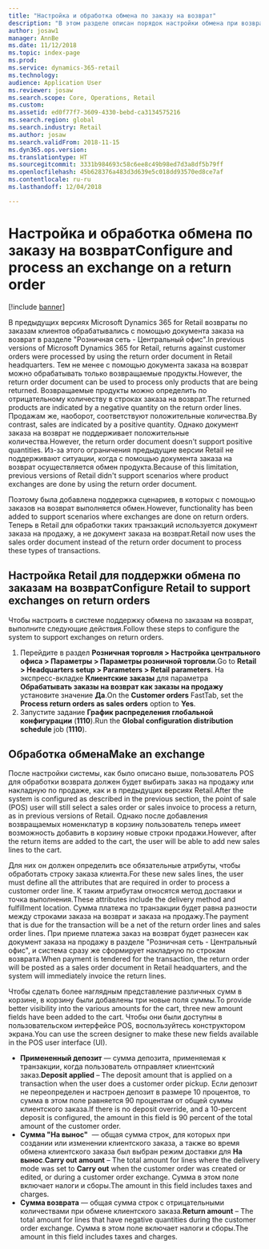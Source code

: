 ```yaml
---
title: "Настройка и обработка обмена по заказу на возврат"
description: "В этом разделе описан порядок настройки обмена при возврате в Microsoft Dynamics 365 for Retail."
author: josaw1
manager: AnnBe
ms.date: 11/12/2018
ms.topic: index-page
ms.prod: 
ms.service: dynamics-365-retail
ms.technology: 
audience: Application User
ms.reviewer: josaw
ms.search.scope: Core, Operations, Retail
ms.custom: 
ms.assetid: ed0f77f7-3609-4330-bebd-ca3134575216
ms.search.region: global
ms.search.industry: Retail
ms.author: josaw
ms.search.validFrom: 2018-11-15
ms.dyn365.ops.version: 
ms.translationtype: HT
ms.sourcegitcommit: 3331b984693c58c6ee8c49b98ed7d3a8df5b79ff
ms.openlocfilehash: 45b628376a483d3d639e5c018dd93570ed8ce7af
ms.contentlocale: ru-ru
ms.lasthandoff: 12/04/2018

---
```

# <a name="configure-and-process-an-exchange-on-a-return-order"></a><span data-ttu-id="2471a-103">Настройка и обработка обмена по заказу на возврат</span><span class="sxs-lookup"><span data-stu-id="2471a-103">Configure and process an exchange on a return order</span></span>

[!include [banner](includes/banner.md)]

<span data-ttu-id="2471a-104">В предыдущих версиях Microsoft Dynamics 365 for Retail возвраты по заказам клиентов обрабатывались с помощью документа заказа на возврат в разделе "Розничная сеть - Центральный офис".</span><span class="sxs-lookup"><span data-stu-id="2471a-104">In previous versions of Microsoft Dynamics 365 for Retail, returns against customer orders were processed by using the return order document in Retail headquarters.</span></span> <span data-ttu-id="2471a-105">Тем не менее с помощью документа заказа на возврат можно обрабатывать только возвращаемые продукты.</span><span class="sxs-lookup"><span data-stu-id="2471a-105">However, the return order document can be used to process only products that are being returned.</span></span> <span data-ttu-id="2471a-106">Возвращаемые продукты можно определить по отрицательному количеству в строках заказа на возврат.</span><span class="sxs-lookup"><span data-stu-id="2471a-106">The returned products are indicated by a negative quantity on the return order lines.</span></span> <span data-ttu-id="2471a-107">Продажам же, наоборот, соответствуют положительные количества.</span><span class="sxs-lookup"><span data-stu-id="2471a-107">By contrast, sales are indicated by a positive quantity.</span></span> <span data-ttu-id="2471a-108">Однако документ заказа на возврат не поддерживает положительные количества.</span><span class="sxs-lookup"><span data-stu-id="2471a-108">However, the return order document doesn't support positive quantities.</span></span> <span data-ttu-id="2471a-109">Из-за этого ограничения предыдущие версии Retail не поддерживают ситуации, когда с помощью документа заказа на возврат осуществляется обмен продукта.</span><span class="sxs-lookup"><span data-stu-id="2471a-109">Because of this limitation, previous versions of Retail didn't support scenarios where product exchanges are done by using the return order document.</span></span>

<span data-ttu-id="2471a-110">Поэтому была добавлена поддержка сценариев, в которых с помощью заказов на возврат выполняется обмен.</span><span class="sxs-lookup"><span data-stu-id="2471a-110">However, functionality has been added to support scenarios where exchanges are done on return orders.</span></span> <span data-ttu-id="2471a-111">Теперь в Retail для обработки таких транзакций используется документ заказа на продажу, а не документ заказа на возврат.</span><span class="sxs-lookup"><span data-stu-id="2471a-111">Retail now uses the sales order document instead of the return order document to process these types of transactions.</span></span>

## <a name="configure-retail-to-support-exchanges-on-return-orders"></a><span data-ttu-id="2471a-112">Настройка Retail для поддержки обмена по заказам на возврат</span><span class="sxs-lookup"><span data-stu-id="2471a-112">Configure Retail to support exchanges on return orders</span></span>

<span data-ttu-id="2471a-113">Чтобы настроить в системе поддержку обмена по заказам на возврат, выполните следующие действия.</span><span class="sxs-lookup"><span data-stu-id="2471a-113">Follow these steps to configure the system to support exchanges on return orders.</span></span>

1. <span data-ttu-id="2471a-114">Перейдите в раздел **Розничная торговля \> Настройка центрального офиса \> Параметры \> Параметры розничной торговли**.</span><span class="sxs-lookup"><span data-stu-id="2471a-114">Go to **Retail \> Headquarters setup \> Parameters \> Retail parameters**.</span></span> <span data-ttu-id="2471a-115">На экспресс-вкладке **Клиентские заказы** для параметра **Обрабатывать заказы на возврат как заказы на продажу** установите значение **Да**.</span><span class="sxs-lookup"><span data-stu-id="2471a-115">On the **Customer orders** FastTab, set the **Process return orders as sales orders** option to **Yes**.</span></span>
2. <span data-ttu-id="2471a-116">Запустите задание **График распределения глобальной конфигурации** (**1110**).</span><span class="sxs-lookup"><span data-stu-id="2471a-116">Run the **Global configuration distribution schedule** job (**1110**).</span></span>

## <a name="make-an-exchange"></a><span data-ttu-id="2471a-117">Обработка обмена</span><span class="sxs-lookup"><span data-stu-id="2471a-117">Make an exchange</span></span>

<span data-ttu-id="2471a-118">После настройки системы, как было описано выше, пользователь POS для обработки возврата должен будет выбирать заказ на продажу или накладную по продаже, как и в предыдущих версиях Retail.</span><span class="sxs-lookup"><span data-stu-id="2471a-118">After the system is configured as described in the previous section, the point of sale (POS) user will still select a sales order or sales invoice to process a return, as in previous versions of Retail.</span></span> <span data-ttu-id="2471a-119">Однако после добавления возвращаемых номенклатур в корзину пользователь теперь имеет возможность добавить в корзину новые строки продажи.</span><span class="sxs-lookup"><span data-stu-id="2471a-119">However, after the return items are added to the cart, the user will be able to add new sales lines to the cart.</span></span>

<span data-ttu-id="2471a-120">Для них он должен определить все обязательные атрибуты, чтобы обработать строку заказа клиента.</span><span class="sxs-lookup"><span data-stu-id="2471a-120">For these new sales lines, the user must define all the attributes that are required in order to process a customer order line.</span></span> <span data-ttu-id="2471a-121">К таким атрибутам относятся метод доставки и точка выполнения.</span><span class="sxs-lookup"><span data-stu-id="2471a-121">These attributes include the delivery method and fulfillment location.</span></span> <span data-ttu-id="2471a-122">Сумма платежа по транзакции будет равна разности между строками заказа на возврат и заказа на продажу.</span><span class="sxs-lookup"><span data-stu-id="2471a-122">The payment that is due for the transaction will be a net of the return order lines and sales order lines.</span></span> <span data-ttu-id="2471a-123">При приеме платежа заказ на возврат будет разнесен как документ заказа на продажу в разделе "Розничная сеть - Центральный офис", и система сразу же сформирует накладную по строкам возврата.</span><span class="sxs-lookup"><span data-stu-id="2471a-123">When payment is tendered for the transaction, the return order will be posted as a sales order document in Retail headquarters, and the system will immediately invoice the return lines.</span></span>

<span data-ttu-id="2471a-124">Чтобы сделать более наглядным представление различных сумм в корзине, в корзину были добавлены три новые поля суммы.</span><span class="sxs-lookup"><span data-stu-id="2471a-124">To provide better visibility into the various amounts for the cart, three new amount fields have been added to the cart.</span></span> <span data-ttu-id="2471a-125">Чтобы они были доступны в пользовательском интерфейсе POS, воспользуйтесь конструктором экрана.</span><span class="sxs-lookup"><span data-stu-id="2471a-125">You can use the screen designer to make these new fields available in the POS user interface (UI).</span></span>

- <span data-ttu-id="2471a-126">**Примененный депозит** — сумма депозита, применяемая к транзакции, когда пользователь отправляет клиентский заказ.</span><span class="sxs-lookup"><span data-stu-id="2471a-126">**Deposit applied** – The deposit amount that is applied on a transaction when the user does a customer order pickup.</span></span> <span data-ttu-id="2471a-127">Если депозит не переопределен и настроен депозит в размере 10 процентов, то сумма в этом поле равняется 90 процентам от общей суммы клиентского заказа.</span><span class="sxs-lookup"><span data-stu-id="2471a-127">If there is no deposit override, and a 10-percent deposit is configured, the amount in this field is 90 percent of the total amount of the customer order.</span></span>
- <span data-ttu-id="2471a-128">**Сумма "На вынос"**  — общая сумма строк, для которых при создании или изменении клиентского заказа, а также во время обмена клиентского заказа был выбран режим доставки для **На вынос**.</span><span class="sxs-lookup"><span data-stu-id="2471a-128">**Carry out amount** – The total amount for lines where the delivery mode was set to **Carry out** when the customer order was created or edited, or during a customer order exchange.</span></span> <span data-ttu-id="2471a-129">Сумма в этом поле включает налоги и сборы.</span><span class="sxs-lookup"><span data-stu-id="2471a-129">The amount in this field includes taxes and charges.</span></span>
- <span data-ttu-id="2471a-130">**Сумма возврата** — общая сумма строк с отрицательными количествами при обмене клиентского заказа.</span><span class="sxs-lookup"><span data-stu-id="2471a-130">**Return amount** – The total amount for lines that have negative quantities during the customer order exchange.</span></span> <span data-ttu-id="2471a-131">Сумма в этом поле включает налоги и сборы.</span><span class="sxs-lookup"><span data-stu-id="2471a-131">The amount in this field includes taxes and charges.</span></span>

